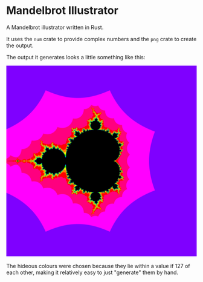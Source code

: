 # Mandelbrot Illustrator
A Mandelbrot illustrator written in Rust.

It uses the `num` crate to provide complex numbers and the `png` crate to create the output.

The output it generates looks a little something like this:

![img](https://github.com/ElectricCoffee/mandelbrot/blob/master/mandelbrot_4800x4800.png)

The hideous colours were chosen because they lie within a value if 127 of each other, making it relatively easy to just "generate" them by hand.
